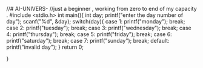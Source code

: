 //# AI-UNIVERS-
//just a beginner , working from zero to end of my capacity .
#include <stdio.h>
int main(){
int day;
printf("enter the day number of day");
scanf("%d", &day);
switch(day){
case 1:
printf("monday");
break;
case 2:
printf("tuesday");
break;
case 3:
printf("wednesday");
break;
case 4:
printf("thursday");
break;
case 5:
printf("friday");
break;
case 6:
printf("saturday");
break;
case 7:
printf("sunday");
break;
default:
printf("invalid day"); 
}
return 0;

}
